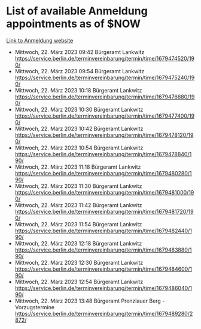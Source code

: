 # List of available Anmeldung appointments as of $NOW
[Link to Anmeldung website](https://service.berlin.de/terminvereinbarung/termin/tag.php?termin=1&anliegen[]=120686&dienstleisterlist=122210,122217,327316,122219,327312,122227,327314,122231,327346,122243,327348,122254,122252,329742,122260,329745,122262,329748,122271,327278,122273,327274,122277,327276,330436,122280,327294,122282,327290,122284,327292,122291,327270,122285,327266,122286,327264,122296,327268,150230,329760,122297,327286,122294,327284,122312,329763,122314,329775,122304,327330,122311,327334,122309,327332,317869,122281,327352,122279,329772,122283,122276,327324,122274,327326,122267,329766,122246,327318,122251,327320,122257,327322,122208,327298,122226,327300&herkunft=http%3A%2F%2Fservice.berlin.de%2Fdienstleistung%2F120686%2F)
- Mittwoch, 22. März 2023 09:42 Bürgeramt Lankwitz https://service.berlin.de/terminvereinbarung/termin/time/1679474520/190/
- Mittwoch, 22. März 2023 09:54 Bürgeramt Lankwitz https://service.berlin.de/terminvereinbarung/termin/time/1679475240/190/
- Mittwoch, 22. März 2023 10:18 Bürgeramt Lankwitz https://service.berlin.de/terminvereinbarung/termin/time/1679476680/190/
- Mittwoch, 22. März 2023 10:30 Bürgeramt Lankwitz https://service.berlin.de/terminvereinbarung/termin/time/1679477400/190/
- Mittwoch, 22. März 2023 10:42 Bürgeramt Lankwitz https://service.berlin.de/terminvereinbarung/termin/time/1679478120/190/
- Mittwoch, 22. März 2023 10:54 Bürgeramt Lankwitz https://service.berlin.de/terminvereinbarung/termin/time/1679478840/190/
- Mittwoch, 22. März 2023 11:18 Bürgeramt Lankwitz https://service.berlin.de/terminvereinbarung/termin/time/1679480280/190/
- Mittwoch, 22. März 2023 11:30 Bürgeramt Lankwitz https://service.berlin.de/terminvereinbarung/termin/time/1679481000/190/
- Mittwoch, 22. März 2023 11:42 Bürgeramt Lankwitz https://service.berlin.de/terminvereinbarung/termin/time/1679481720/190/
- Mittwoch, 22. März 2023 11:54 Bürgeramt Lankwitz https://service.berlin.de/terminvereinbarung/termin/time/1679482440/190/
- Mittwoch, 22. März 2023 12:18 Bürgeramt Lankwitz https://service.berlin.de/terminvereinbarung/termin/time/1679483880/190/
- Mittwoch, 22. März 2023 12:30 Bürgeramt Lankwitz https://service.berlin.de/terminvereinbarung/termin/time/1679484600/190/
- Mittwoch, 22. März 2023 12:54 Bürgeramt Lankwitz https://service.berlin.de/terminvereinbarung/termin/time/1679486040/190/
- Mittwoch, 22. März 2023 13:48 Bürgeramt Prenzlauer Berg - Vorzugstermine https://service.berlin.de/terminvereinbarung/termin/time/1679489280/2872/

